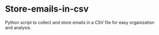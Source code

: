 # Store-emails-in-csv
Python script to collect and store emails in a CSV file for easy organization and analysis.
